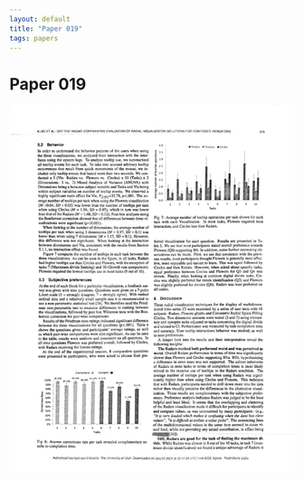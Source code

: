```yaml
---
layout: default
title: "Paper 019"
tags: papers
---
```


# Paper 019

<img src="/assets/scans/19.png" alt="Page with chartjunk removed" width="800"/>
